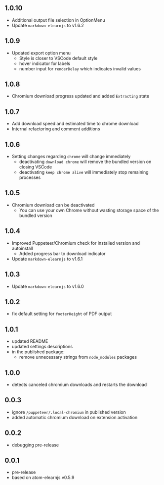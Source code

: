 ## 1.0.10
* Additional output file selection in OptionMenu
* Update `markdown-elearnjs` to v1.6.2
## 1.0.9
* Updated export option menu
    * Style is closer to VSCode default style
    * hover indicator for labels
    * number input for `renderDelay` which indicates invalid values
## 1.0.8
* Chromium download progress updated and added `Extracting` state
## 1.0.7
* Add download speed and estimated time to chrome download
* Internal refactoring and comment additions
## 1.0.6
* Setting changes regarding `chrome` will change immediately
    * deactivating `download chrome` will remove the bundled version on closing VSCode
    * deactivating `keep chrome alive` will immediately stop remaining processes
## 1.0.5
* Chromium download can be deactivated
    * You can use your own Chrome without wasting storage space of the bundled version
## 1.0.4
* Improved Puppeteer/Chromium check for installed version and autoinstall
    * Added progress bar to download indicator
* Update `markdown-elearnjs` to v1.6.1
## 1.0.3
* Update `markdown-elearnjs` to v1.6.0
## 1.0.2
* fix default setting for `footerHeight` of PDF output
## 1.0.1
* updated README
* updated settings descriptions
* in the published package:
    * remove unnecessary strings from `node_modules` packages
## 1.0.0
* detects canceled chromium downloads and restarts the download
## 0.0.3
* ignore `/puppeteer/.local-chromium` in published version
* added automatic chromium download on extension activation
## 0.0.2
* debugging pre-release
## 0.0.1
* pre-release
* based on atom-elearnjs v0.5.9
